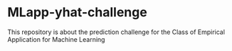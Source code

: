 # MLapp-yhat-challenge

This repository is about the prediction challenge for the Class of Empirical Application for Machine Learning
